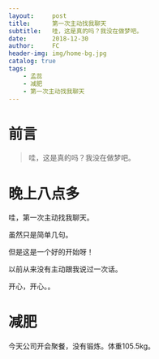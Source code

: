 ```yaml
---
layout:     post
title:      第一次主动找我聊天
subtitle:   哇，这是真的吗？我没在做梦吧。
date:       2018-12-30
author:     FC
header-img: img/home-bg.jpg
catalog: true
tags:
    - 孟蕊
    - 减肥
    - 第一次主动找我聊天
---
```



# 前言

>哇，这是真的吗？我没在做梦吧。


# 晚上八点多

哇，第一次主动找我聊天。

虽然只是简单几句。

但是这是一个好的开始呀！

以前从来没有主动跟我说过一次话。

开心，开心。。

# 减肥

今天公司开会聚餐，没有锻炼。体重105.5kg。
